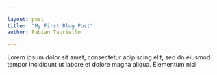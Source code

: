 ```yaml
---

layout: post
title:  "My First Blog Post"
author: Fabian Tauriello

---
```


Lorem ipsum dolor sit amet, consectetur adipiscing elit, sed do eiusmod tempor incididunt ut labore et dolore magna aliqua. Elementum nisi 